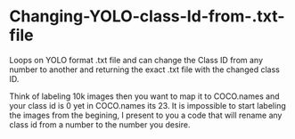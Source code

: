 # Changing-YOLO-class-Id-from-.txt-file
Loops on YOLO format .txt file and can change the Class ID from any number to another and returning the exact .txt file with the changed class ID.

Think of labeling 10k images then you want to map it to COCO.names and your class id is 0 yet in COCO.names its 23. It is impossible to start labeling the images from the begining,
I present to you a code that will rename any class id from a number to the number you desire.
